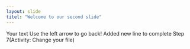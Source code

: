 ```yaml
---
layout: slide
titel: "Welcome to our second slide"
---
```

Your text
Use the left arrow to go back!
Added new line to complete Step 7(Activity: Change your file)
